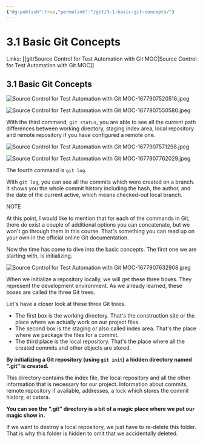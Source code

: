 ```yaml
---
{"dg-publish":true,"permalink":"/git/3-1-basic-git-concepts/"}
---
```



# 3.1 Basic Git Concepts

Links: [[git/Source Control for Test Automation with Git MOC\|Source Control for Test Automation with Git MOC]]

## 3.1 Basic Git Concepts

![Source Control for Test Automation with Git MOC-1677907520516.jpeg](/img/user/git/attachments/Source%20Control%20for%20Test%20Automation%20with%20Git%20MOC-1677907520516.jpeg)

![Source Control for Test Automation with Git MOC-1677907550580.jpeg](/img/user/git/attachments/Source%20Control%20for%20Test%20Automation%20with%20Git%20MOC-1677907550580.jpeg)

With the third command, `git status`, you are able to see all the current path differences between working directory, staging index area, local repository and remote repository if you have configured a remote one.

![Source Control for Test Automation with Git MOC-1677907571298.jpeg](/img/user/git/attachments/Source%20Control%20for%20Test%20Automation%20with%20Git%20MOC-1677907571298.jpeg)

![Source Control for Test Automation with Git MOC-1677907762029.jpeg](/img/user/git/attachments/Source%20Control%20for%20Test%20Automation%20with%20Git%20MOC-1677907762029.jpeg)

The fourth command is `git log`.

With `git log`, you can see all the commits which were created on a branch. It shows you the whole commit history including the hash, the author, and the date of the current active, which means checked-out local branch.

NOTE

At this point, I would like to mention that for each of the commands in Git, there do exist a couple of additional options you can concatenate, but we won't go through them in this course. That's something you can read up on your own in the official online Git documentation.

Now the time has come to dive into the basic concepts. The first one we are starting with, is initializing.

![Source Control for Test Automation with Git MOC-1677907632908.jpeg](/img/user/git/attachments/Source%20Control%20for%20Test%20Automation%20with%20Git%20MOC-1677907632908.jpeg)

  

When we initialize a repository locally, we will get these three boxes. They represent the development environment. As we already learned, these boxes are called the three Git trees.

Let's have a closer look at these three Git trees.

- The first box is the working directory. That's the construction site or the place where we actually work on our project files.
- The second box is the staging or also called index area. That's the place where we package the files for a commit.
- The third place is the local repository. That's the place where all the created commits and other objects are stored.
    

**By initializing a Git repository (using `git init`) a hidden directory named “.git” is created.**

This directory contains the index file, the local repository and all the other information that is necessary for our project. Information about commits, remote repository if available, addresses, a lock which stores the commit history, et cetera. 

**You can see the “.git” directory is a bit of a magic place where we put our magic show in.**

If we want to destroy a local repository, we just have to re-delete this folder. That is why this folder is hidden to omit that we accidentally deleted.